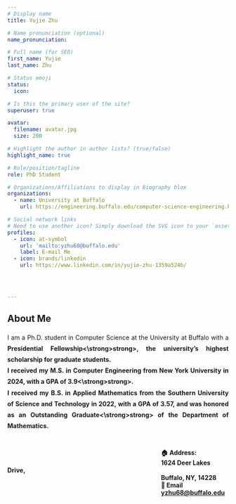 ```yaml
---
# Display name
title: Yujie Zhu

# Name pronunciation (optional)
name_pronunciation: 

# Full name (for SEO)
first_name: Yujie
last_name: Zhu

# Status emoji
status:
  icon: 

# Is this the primary user of the site?
superuser: true

avatar:
  filename: avatar.jpg
  size: 200

# Highlight the author in author lists? (true/false)
highlight_name: true

# Role/position/tagline
role: PhD Student

# Organizations/Affiliations to display in Biography blox
organizations:
  - name: University at Buffalo
    url: https://engineering.buffalo.edu/computer-science-engineering.html

# Social network links
# Need to use another icon? Simply download the SVG icon to your `assets/media/icons/` folder.
profiles:
  - icon: at-symbol
    url: 'mailto:yzhu68@buffalo.edu'
    label: E-mail Me
  - icon: brands/linkedin
    url: https://www.linkedin.com/in/yujie-zhu-1359a524b/



  
---
```


## About Me
<div style="text-align: justify; line-height: 1.8;">
I am a Ph.D. student in Computer Science at the University at Buffalo with a <strong>Presidential Fellowship<\strong>strong>, the university’s highest scholarship for graduate students.
<br>
I received my M.S. in Computer Engineering from New York University in 2024, with a <strong>GPA of 3.9<\strong>strong>.
<br>
I received my B.S. in Applied Mathematics from the Southern University of Science and Technology in 2022, with a GPA of 3.57, and was honored as an <strong>Outstanding Graduate<\strong>strong> of the Department of Mathematics.
<br>
<br>
</div>


<span style="margin-left: 25em;"> **🏠 Address:**  
<span style="margin-left: 25em;"> 1624 Deer Lakes Drive,
<br>
<span style="margin-left: 25em;"> Buffalo, NY, 14228
<br>
<span style="margin-left: 25em;"> 📧 **Email**  
<span style="margin-left: 25em;"> yzhu68@buffalo.edu
